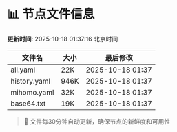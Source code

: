 # 📊 节点文件信息

**更新时间**: 2025-10-18 01:37:16 北京时间

| 文件名 | 大小 | 最后修改 |
|--------|------|----------|
| all.yaml | 22K | 2025-10-18 01:37 |
| history.yaml | 946K | 2025-10-18 01:37 |
| mihomo.yaml | 32K | 2025-10-18 01:37 |
| base64.txt | 19K | 2025-10-18 01:37 |

> 🔄 文件每30分钟自动更新，确保节点的新鲜度和可用性
